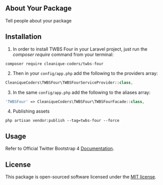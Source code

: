 ## About Your Package

Tell people about your package

## Installation

1. In order to install TWBS Four in your Laravel project, just run the *composer require* command from your terminal:

```
composer require cleanique-coders/twbs-four
```

2. Then in your `config/app.php` add the following to the providers array:

```php
CleaniqueCoders\TWBSFour\TWBSFourServiceProvider::class,
```

3. In the same `config/app.php` add the following to the aliases array:

```php
'TWBSFour' => CleaniqueCoders\TWBSFour\TWBSFourFacade::class,
```

4. Publishing assets

```
php artisan vendor:publish --tag=twbs-four --force
```

## Usage 

Refer to Official Twitter Bootstrap 4 [Documentation](https://getbootstrap.com/).

## License

This package is open-sourced software licensed under the [MIT license](http://opensource.org/licenses/MIT).